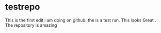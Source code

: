 # testrepo
This is the first edit i am doing on github.
the is a test run.
This looks  Great .
The repository is amazing
